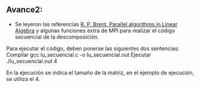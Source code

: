 ## Avance2:

* Se leyeron las referencias [R. P. Brent. Parallel algorithms in Linear Algebra](http://citeseerx.ist.psu.edu/viewdoc/download?doi=10.1.1.56.3732&rep=rep1&type=pdf) y algunas funciones extra de MPI para realizar el código secuencial de la descomposición.

Para ejecutar el código, deben ponerse las siguientes dos sentencias:
Compilar gcc lu_secuencial.c -o lu_secuencial.out
Ejecutar ./lu_secuencial.out 4 

En la ejecución se indica el tamaño de la matriz, en el ejemplo de ejecución, se utiliza el 4.
